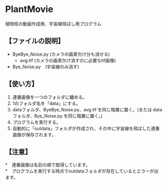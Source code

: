 # PlantMovie
植物班の動画作成用、宇宙線飛ばし用プログラム

## 【ファイルの説明】
* ByeBye_Noise.py (カメラの画素欠け分も消せる)
  * avg.tif (カメラの画素欠け消すのに必要なtif画像)
* Bye_Noise.py　(宇宙線のみ消す)

## 【使い方】
1. 連番画像を一つのフォルダに纏める。
1. 1のフォルダ名を「data」にする。
1. dataフォルダ、ByeBye_Noise.py、avg.tif を同じ階層に置く。(または dataフォルダ、Bye_Noise.py を同じ階層に置く。)
1. プログラムを実行する。
1. 自動的に「outdata」フォルダが作成され、その中に宇宙線を飛ばした連番画像が保存されます。

## 【注意】
*　連番画像は名前の順で取得しています。  
*　プログラムを実行する時点でoutdataフォルダが存在しているとエラーが出ます。
